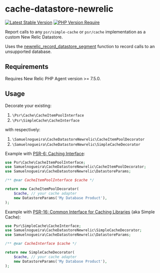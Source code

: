 # cache-datastore-newrelic

[![Latest Stable Version](http://poser.pugx.org/samuelnogueira/cache-datastore-newrelic/v)](https://packagist.org/packages/samuelnogueira/cache-datastore-newrelic)
[![PHP Version Require](http://poser.pugx.org/samuelnogueira/cache-datastore-newrelic/require/php)](https://packagist.org/packages/samuelnogueira/cache-datastore-newrelic)

Report calls to any `psr/simple-cache` or `psr/cache` implementation as a custom New Relic Datastore.

Uses the [newrelic_record_datastore_segment](https://docs.newrelic.com/docs/agents/php-agent/php-agent-api/newrelic_record_datastore_segment/) function to record calls to an unsupported database.

## Requirements

Requires New Relic PHP Agent version >= 7.5.0.

## Usage

Decorate your existing:
1. `\Psr\Cache\CacheItemPoolInterface`
2. `\Psr\SimpleCache\CacheInterface` 
  
with respectively:
1. `\Samuelnogueira\CacheDatastoreNewrelic\CacheItemPoolDecorator`
2. `\Samuelnogueira\CacheDatastoreNewrelic\SimpleCacheDecorator`

Example with [PSR-6: Caching Interface](https://www.php-fig.org/psr/psr-6/):

```php
use Psr\Cache\CacheItemPoolInterface;
use Samuelnogueira\CacheDatastoreNewrelic\CacheItemPoolDecorator;
use Samuelnogueira\CacheDatastoreNewrelic\DatastoreParams;

/** @var CacheItemPoolInterface $cache */

return new CacheItemPoolDecorator(
    $cache, // your cache adapter
    new DatastoreParams('My Database Product'),
);
```

Example with [PSR-16: Common Interface for Caching Libraries](https://www.php-fig.org/psr/psr-16/) (aka Simple Cache):

```php
use Psr\SimpleCache\CacheInterface;
use Samuelnogueira\CacheDatastoreNewrelic\SimpleCacheDecorator;
use Samuelnogueira\CacheDatastoreNewrelic\DatastoreParams;

/** @var CacheInterface $cache */

return new SimpleCacheDecorator(
    $cache, // your cache adapter
    new DatastoreParams('My Database Product'),
);
```
